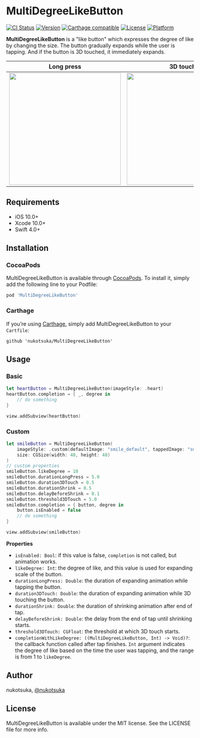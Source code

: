 # MultiDegreeLikeButton

[![CI Status](https://img.shields.io/travis/RichGreenTea/MultiDegreeLikeButton.svg?style=flat)](https://travis-ci.org/nukotsuka/MultiDegreeLikeButton)
[![Version](https://img.shields.io/cocoapods/v/MultiDegreeLikeButton.svg?style=flat)](https://cocoapods.org/pods/MultiDegreeLikeButton)
[![Carthage compatible](https://img.shields.io/badge/Carthage-compatible-4BC51D.svg?style=flat)](https://github.com/Carthage/Carthage)
[![License](https://img.shields.io/cocoapods/l/MultiDegreeLikeButton.svg?style=flat)](https://cocoapods.org/pods/MultiDegreeLikeButton)
[![Platform](https://img.shields.io/cocoapods/p/MultiDegreeLikeButton.svg?style=flat)](https://cocoapods.org/pods/MultiDegreeLikeButton)

**MultiDegreeLikeButton** is a "like button" which expresses the degree of like by changing the size.
The button gradually expands while the user is tapping. And if the button is 3D touched, it immediately expands.

|Long press|3D touch|
|-|-|
|<img src="https://user-images.githubusercontent.com/33661144/47263807-a904f680-d543-11e8-8e9c-228953ece40d.gif" width="300">|<img src="https://user-images.githubusercontent.com/33661144/47263815-d5207780-d543-11e8-945b-5a874047b6b3.gif" width="300">|


## Requirements

- iOS 10.0+
- Xcode 10.0+
- Swift 4.0+

## Installation


### CocoaPods
MultiDegreeLikeButton is available through [CocoaPods](https://cocoapods.org). To install
it, simply add the following line to your Podfile:

```ruby
pod 'MultiDegreeLikeButton'
```

### Carthage

If you’re using [Carthage](https://github.com/Carthage/Carthage), simply add
MultiDegreeLikeButton to your `Cartfile`:

```
github 'nukotsuka/MultiDegreeLikeButton'
```

## Usage
### Basic
```swift
let heartButton = MultiDegreeLikeButton(imageStyle: .heart)
heartButton.completion = { _, degree in
    // do something
}

view.addSubview(heartButton)
```

### Custom
```swift
let smileButton = MultiDegreeLikeButton(
    imageStyle: .custom(defaultImage: "smile_default", tappedImage: "smile_tapped"), 
    size: CGSize(width: 48, height: 48)
)
// custom properties
smileButton.likeDegree = 10
smileButton.durationLongPress = 5.0
smileButton.duration3DTouch = 0.5
smileButton.durationShrink = 0.5
smileButton.delayBeforeShrink = 0.1
smileButton.threshold3DTouch = 5.0
smileButton.completion = { button, degree in
    button.isEnabled = false
    // do something
}

view.addSubview(smileButton)
```

**Properties**
- `isEnabled: Bool`: if this value is false, `completion` is not called, but animation works.
- `likeDegree: Int`: the degree of like, and this value is used for expanding scale of the button.
- `durationLongPress: Double`: the duration of expanding animation while tapping the button.
- `duration3DTouch: Double`: the duration of expanding animation while 3D touching the button.
- `durationShrink: Double`: the duration of shrinking animation after end of tap.
- `delayBeforeShrink: Double`: the delay from the end of tap until shrinking starts.
- `threshold3DTouch: CGFloat`: the threshold at which 3D touch starts.
- `completionWithLikeDegree: ((MultiDegreeLikeButton, Int) -> Void)?`: the callback function called after tap finishes. `Int` argument indicates the degree of like based on the time the user was tapping, and the range is from 1 to `likeDegree`. 


## Author

nukotsuka, [@nukotsuka](https://twitter.com/nukotsuka)

## License

MultiDegreeLikeButton is available under the MIT license. See the LICENSE file for more info.

